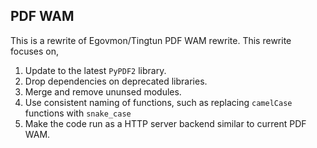 ## PDF WAM
This is a rewrite of Egovmon/Tingtun PDF WAM rewrite. This rewrite focuses on,

1. Update to the latest `PyPDF2` library.
2. Drop dependencies on deprecated libraries.
3. Merge and remove ununsed modules.
4. Use consistent naming of functions, such as replacing `camelCase` functions with `snake_case`
5. Make the code run as a HTTP server backend similar to current PDF WAM.

